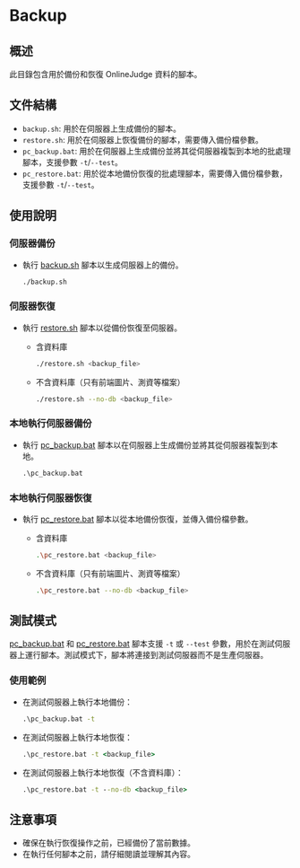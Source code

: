 # Backup

## 概述

此目錄包含用於備份和恢復 OnlineJudge 資料的腳本。

## 文件結構

- `backup.sh`: 用於在伺服器上生成備份的腳本。
- `restore.sh`: 用於在伺服器上恢復備份的腳本，需要傳入備份檔參數。
- `pc_backup.bat`: 用於在伺服器上生成備份並將其從伺服器複製到本地的批處理腳本，支援參數 `-t`/`--test`。
- `pc_restore.bat`: 用於從本地備份恢復的批處理腳本，需要傳入備份檔參數，支援參數 `-t`/`--test`。

## 使用說明

### 伺服器備份

* 執行 [backup.sh](backup.sh) 腳本以生成伺服器上的備份。
    ```sh
    ./backup.sh
    ```

### 伺服器恢復

* 執行 [restore.sh](restore.sh) 腳本以從備份恢復至伺服器。

    * 含資料庫
        ```sh
        ./restore.sh <backup_file>
        ```

    * 不含資料庫（只有前端圖片、測資等檔案）
        ```sh
        ./restore.sh --no-db <backup_file>
        ```

### 本地執行伺服器備份

* 執行 [pc_backup.bat](pc_backup.bat) 腳本以在伺服器上生成備份並將其從伺服器複製到本地。
    ```bat
    .\pc_backup.bat
    ```

### 本地執行伺服器恢復

* 執行 [pc_restore.bat](pc_restore.bat) 腳本以從本地備份恢復，並傳入備份檔參數。

    * 含資料庫
        ```sh
        .\pc_restore.bat <backup_file>
        ```

    * 不含資料庫（只有前端圖片、測資等檔案）
        ```sh
        .\pc_restore.bat --no-db <backup_file>
        ```

## 測試模式

[pc_backup.bat](pc_backup.bat) 和 [pc_restore.bat](pc_restore.bat) 腳本支援 `-t` 或 `--test` 參數，用於在測試伺服器上運行腳本。測試模式下，腳本將連接到測試伺服器而不是生產伺服器。

### 使用範例

* 在測試伺服器上執行本地備份：
    ```bat
    .\pc_backup.bat -t
    ```

* 在測試伺服器上執行本地恢復：
    ```bat
    .\pc_restore.bat -t <backup_file>
    ```

* 在測試伺服器上執行本地恢復（不含資料庫）：
    ```bat
    .\pc_restore.bat -t --no-db <backup_file>
    ```

## 注意事項

- 確保在執行恢復操作之前，已經備份了當前數據。
- 在執行任何腳本之前，請仔細閱讀並理解其內容。